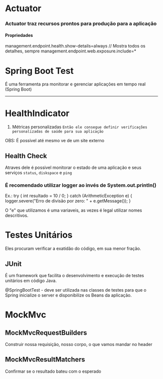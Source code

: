 # Actuator

### Actuator traz recursos prontos para produção para a aplicação

#### Propriedades

management.endpoint.health.show-details=always  // Mostra todos os detalhes, sempre
management.endpoint.web.exposure.include=*

# Spring Boot Test

É uma ferramenta pra monitorar e gerenciar aplicações em tempo real (Spring Boot)

---

# HealthIndicator

1. Métricas personalizadas
`Então ele consegue definir verificações personalizadas de saúde para sua aplicação`

OBS: É possivel até mesmo ve de um site externo

## Health Check

Atraves dele é possivel monitorar o estado de uma aplicação e seus serviços
``status``, ``diskspace`` e ``ping``

### É recomendado utilizar logger ao invés de System.out.println()
Ex.:
    try {
        int resultado = 10 / 0;
    } catch (ArithmeticException e) {
        logger.severe("Erro de divisão por zero: " + e.getMessage());
    }

O "e" que utilizamos é uma variaveis, as vezes é legal utilizar nomes descritivos.


# Testes Unitários
Eles procuram verificar a exatidão do código, em sua menor fração.

## JUnit
É um framework que facilita o desenvolvimento e execução de testes unitários em código Java.

@SpringBootTest - deve ser utilizada nas classes de testes para que o Spring inicialize o server e disponibilize os Beans da aplicação.


# MockMvc

## MockMvcRequestBuilders
Construir nossa requisição, nosso corpo, o que vamos mandar no header

## MockMvcResultMatchers
Confirmar se o resultado bateu com o esperado